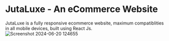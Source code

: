 # JutaLuxe - An eCommerce Website
JutaLuxe is a fully responsive ecommerce website, maximum compatiblities in all mobile devices, built using React Js.
![Screenshot 2024-06-20 124655](https://github.com/itsDevRahul/JutaLuxe/assets/154493796/908a1fc1-b0d0-4ef2-a886-122c0b15bbc0)
